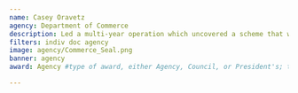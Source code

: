 ```yaml
---
name: Casey Oravetz
agency: Department of Commerce
description: Led a multi-year operation which uncovered a scheme that was illegally harvesting and selling 130,000+ pounds of protected striped bass from Atlantic federal waters. Special Agent Oravetz’s efforts will protect the Mid-Atlantic striped bass fishery for future generations and serves as a model for innovative ways to collect and present evidence.
filters: indiv doc agency
image: agency/Commerce_Seal.png
banner: agency
award: Agency #type of award, either Agency, Council, or President's; this is case sensitive so make sure to match the options listed exactly. This section generates the format of the card

---
```

